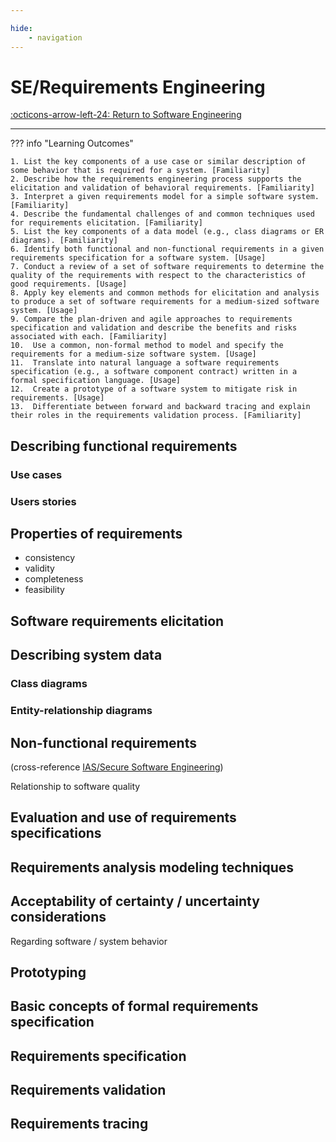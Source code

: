 ```yaml
---

hide:
    - navigation 
---
```

# SE/Requirements Engineering

[:octicons-arrow-left-24: Return to Software Engineering](/Bodies-of-Knowledge/Software-Engineering/)

---

??? info "Learning Outcomes"

    1. List the key components of a use case or similar description of some behavior that is required for a system. [Familiarity]
    2. Describe how the requirements engineering process supports the elicitation and validation of behavioral requirements. [Familiarity]
    3. Interpret a given requirements model for a simple software system. [Familiarity]
    4. Describe the fundamental challenges of and common techniques used for requirements elicitation. [Familiarity]
    5. List the key components of a data model (e.g., class diagrams or ER diagrams). [Familiarity]
    6. Identify both functional and non-functional requirements in a given requirements specification for a software system. [Usage]
    7. Conduct a review of a set of software requirements to determine the quality of the requirements with respect to the characteristics of good requirements. [Usage]
    8. Apply key elements and common methods for elicitation and analysis to produce a set of software requirements for a medium-sized software system. [Usage]
    9. Compare the plan-driven and agile approaches to requirements specification and validation and describe the benefits and risks associated with each. [Familiarity]
    10.  Use a common, non-formal method to model and specify the requirements for a medium-size software system. [Usage]
    11.  Translate into natural language a software requirements specification (e.g., a software component contract) written in a formal specification language. [Usage]
    12.  Create a prototype of a software system to mitigate risk in requirements. [Usage]
    13.  Differentiate between forward and backward tracing and explain their roles in the requirements validation process. [Familiarity]

## Describing functional requirements

### Use cases

### Users stories

## Properties of requirements

- consistency
- validity
- completeness
- feasibility

## Software requirements elicitation

## Describing system data

### Class diagrams

### Entity-relationship diagrams

## Non-functional requirements

(cross-reference [IAS/Secure Software Engineering]())

Relationship to software quality

## Evaluation and use of requirements specifications

## Requirements analysis modeling techniques

## Acceptability of certainty / uncertainty considerations

Regarding software / system behavior

## Prototyping

## Basic concepts of formal requirements specification

## Requirements specification

## Requirements validation

## Requirements tracing
